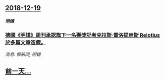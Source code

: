 ## [2018-12-19](/news/2018/12/19/index.md)

##### 明镜
### [德國《明镜》周刊承認旗下一名獲獎記者克拉斯·雷洛提烏斯 Relotius於多篇文章造假。 ](/news/2018/12/19/德國-明镜-周刊承認旗下一名獲獎記者克拉斯-雷洛提烏斯-Relotius於多篇文章造假.md)
_消息: 假新闻, 明镜_

## [前一天...](/news/2018/12/16/index.md)

